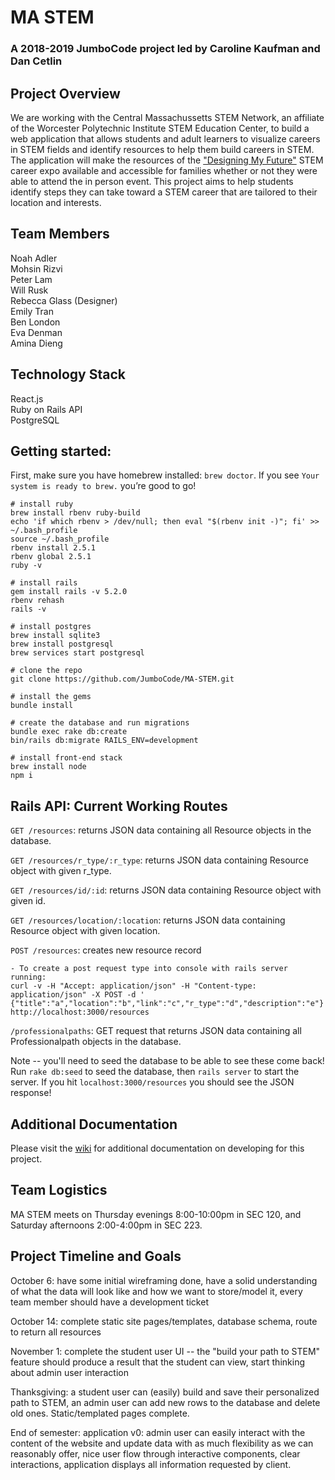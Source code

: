 # MA STEM
### A 2018-2019 JumboCode project led by Caroline Kaufman and Dan Cetlin

## Project Overview
We are working with the Central Massachussetts STEM Network, an affiliate of 
the Worcester Polytechnic Institute STEM Education Center, to build a web
application that allows students and adult learners to visualize careers in 
STEM fields and identify resources to help them build careers in STEM. The
application will make the resources of the ["Designing My Future"](https://www.wpi.edu/news/calendar/events/designing-my-future-stem-career-expo-families-and-students-worcester) STEM career expo available and accessible for families
whether or not they were able to attend the in person event. This project
aims to help students identify steps they can take toward a STEM career that
are tailored to their location and interests.

## Team Members
Noah Adler  
Mohsin Rizvi  
Peter Lam  
Will Rusk  
Rebecca Glass (Designer)  
Emily Tran  
Ben London  
Eva Denman  
Amina Dieng  

## Technology Stack
React.js  
Ruby on Rails API  
PostgreSQL  


## Getting started:

First, make sure you have homebrew installed: `brew doctor`. If you see `Your system is ready to brew.` you’re good to go!

```
# install ruby
brew install rbenv ruby-build
echo 'if which rbenv > /dev/null; then eval "$(rbenv init -)"; fi' >> ~/.bash_profile
source ~/.bash_profile
rbenv install 2.5.1
rbenv global 2.5.1
ruby -v

# install rails
gem install rails -v 5.2.0
rbenv rehash
rails -v

# install postgres
brew install sqlite3
brew install postgresql
brew services start postgresql
		
# clone the repo
git clone https://github.com/JumboCode/MA-STEM.git

# install the gems
bundle install

# create the database and run migrations
bundle exec rake db:create
bin/rails db:migrate RAILS_ENV=development

# install front-end stack
brew install node
npm i
```
## Rails API: Current Working Routes
`GET /resources`: returns JSON data containing all Resource objects in the database. 

`GET /resources/r_type/:r_type`: returns JSON data containing Resource object with given r_type.

`GET /resources/id/:id`: returns JSON data containing Resource object with given id.

`GET /resources/location/:location`: returns JSON data containing Resource object with given location.

`POST /resources`: creates new resource record

	- To create a post request type into console with rails server running:
	curl -v -H "Accept: application/json" -H "Content-type: application/json" -X POST -d ' {"title":"a","location":"b","link":"c","r_type":"d","description":"e"}'  http://localhost:3000/resources


`/professionalpaths`: GET request that returns JSON data containing all Professionalpath objects in the database.

Note -- you'll need to seed the database to be able to see these come back! Run `rake db:seed` to seed the database, then `rails server` to start the server. If you hit `localhost:3000/resources` you should see the JSON response!

## Additional Documentation
Please visit the [wiki](https://github.com/JumboCode/MA-STEM/wiki) for additional documentation on developing for this project.

## Team Logistics
MA STEM meets on Thursday evenings 8:00-10:00pm in SEC 120, and Saturday afternoons 2:00-4:00pm in SEC 223. 

## Project Timeline and Goals
October 6: have some initial wireframing done, have a solid understanding
of what the data will look like and how we want to store/model it, every team
member should have a development ticket  

October 14: complete static site pages/templates, database schema, route to
return all resources  

November 1: complete the student user UI -- the "build your path to STEM"
feature should produce a result that the student can view, start thinking
about admin user interaction  

Thanksgiving: a student user can (easily) build and save their personalized
path to STEM, an admin user can add new rows to the database and delete old 
ones. Static/templated pages complete.  

End of semester: application v0: admin user can easily interact with the content
of the website and update data with as much flexibility as we 
can reasonably offer, nice user flow through interactive components, clear
interactions, application displays all information requested by client.  
